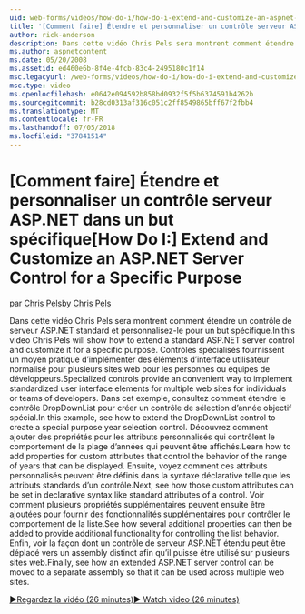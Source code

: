```yaml
---
uid: web-forms/videos/how-do-i/how-do-i-extend-and-customize-an-aspnet-server-control-for-a-specific-purpose
title: '[Comment faire] Étendre et personnaliser un contrôle serveur ASP.NET dans un but spécifique | Microsoft Docs'
author: rick-anderson
description: Dans cette vidéo Chris Pels sera montrent comment étendre un contrôle de serveur ASP.NET standard et personnalisez-le pour un but spécifique. Contrôles spécialisés fournissent un c...
ms.author: aspnetcontent
ms.date: 05/20/2008
ms.assetid: ed460e6b-8f4e-4fcb-83c4-2495180c1f14
msc.legacyurl: /web-forms/videos/how-do-i/how-do-i-extend-and-customize-an-aspnet-server-control-for-a-specific-purpose
msc.type: video
ms.openlocfilehash: e0642e094592b858bd0932f5f5b6374591b4262b
ms.sourcegitcommit: b28cd0313af316c051c2ff8549865bff67f2fbb4
ms.translationtype: MT
ms.contentlocale: fr-FR
ms.lasthandoff: 07/05/2018
ms.locfileid: "37841514"
---
```

<a name="how-do-i-extend-and-customize-an-aspnet-server-control-for-a-specific-purpose"></a><span data-ttu-id="9724a-104">[Comment faire] Étendre et personnaliser un contrôle serveur ASP.NET dans un but spécifique</span><span class="sxs-lookup"><span data-stu-id="9724a-104">[How Do I:] Extend and Customize an ASP.NET Server Control for a Specific Purpose</span></span>
====================
<span data-ttu-id="9724a-105">par [Chris Pels](https://twitter.com/chrispels)</span><span class="sxs-lookup"><span data-stu-id="9724a-105">by [Chris Pels](https://twitter.com/chrispels)</span></span>

<span data-ttu-id="9724a-106">Dans cette vidéo Chris Pels sera montrent comment étendre un contrôle de serveur ASP.NET standard et personnalisez-le pour un but spécifique.</span><span class="sxs-lookup"><span data-stu-id="9724a-106">In this video Chris Pels will show how to extend a standard ASP.NET server control and customize it for a specific purpose.</span></span> <span data-ttu-id="9724a-107">Contrôles spécialisés fournissent un moyen pratique d’implémenter des éléments d’interface utilisateur normalisé pour plusieurs sites web pour les personnes ou équipes de développeurs.</span><span class="sxs-lookup"><span data-stu-id="9724a-107">Specialized controls provide an convenient way to implement standardized user interface elements for multiple web sites for individuals or teams of developers.</span></span> <span data-ttu-id="9724a-108">Dans cet exemple, consultez comment étendre le contrôle DropDownList pour créer un contrôle de sélection d’année objectif spécial.</span><span class="sxs-lookup"><span data-stu-id="9724a-108">In this example, see how to extend the DropDownList control to create a special purpose year selection control.</span></span> <span data-ttu-id="9724a-109">Découvrez comment ajouter des propriétés pour les attributs personnalisés qui contrôlent le comportement de la plage d’années qui peuvent être affichés.</span><span class="sxs-lookup"><span data-stu-id="9724a-109">Learn how to add properties for custom attributes that control the behavior of the range of years that can be displayed.</span></span> <span data-ttu-id="9724a-110">Ensuite, voyez comment ces attributs personnalisés peuvent être définis dans la syntaxe déclarative telle que les attributs standards d’un contrôle.</span><span class="sxs-lookup"><span data-stu-id="9724a-110">Next, see how those custom attributes can be set in declarative syntax like standard attributes of a control.</span></span> <span data-ttu-id="9724a-111">Voir comment plusieurs propriétés supplémentaires peuvent ensuite être ajoutées pour fournir des fonctionnalités supplémentaires pour contrôler le comportement de la liste.</span><span class="sxs-lookup"><span data-stu-id="9724a-111">See how several additional properties can then be added to provide additional functionality for controlling the list behavior.</span></span> <span data-ttu-id="9724a-112">Enfin, voir la façon dont un contrôle de serveur ASP.NET étendu peut être déplacé vers un assembly distinct afin qu’il puisse être utilisé sur plusieurs sites web.</span><span class="sxs-lookup"><span data-stu-id="9724a-112">Finally, see how an extended ASP.NET server control can be moved to a separate assembly so that it can be used across multiple web sites.</span></span>

[<span data-ttu-id="9724a-113">&#9654;Regardez la vidéo (26 minutes)</span><span class="sxs-lookup"><span data-stu-id="9724a-113">&#9654; Watch video (26 minutes)</span></span>](https://channel9.msdn.com/Blogs/ASP-NET-Site-Videos/how-do-i-extend-and-customize-an-aspnet-server-control-for-a-specific-purpose)
